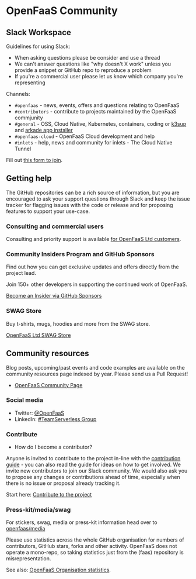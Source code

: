 # OpenFaaS Community

## Slack Workspace

Guidelines for using Slack:

* When asking questions please be consider and use a thread
* We can't answer questions like "why doesn't X work" unless you provide a snippet or GitHub repo to reproduce a problem
* If you're a commercial user please let us know which company you're representing

Channels:

* `#openfaas` - news, events, offers and questions relating to OpenFaaS
* `#contributors` - contribute to projects maintained by the OpenFaaS commjunity
* `#general` - OSS, Cloud Native, Kubernetes, containers, coding or [k3sup](https://k3sup.dev/) and [arkade app installer](https://get-arkade.dev/)
* `#openfaas-cloud` - OpenFaaS Cloud development and help
* `#inlets` - help, news and community for inlets - The Cloud Native Tunnel

Fill out [this form to join](https://goo.gl/forms/SqpLSdyzVoOboRqs1).

## Getting help

The GitHub repositories can be a rich source of information, but you are encouraged to ask your support questions through Slack and keep the issue tracker for flagging issues with the code or release and for proposing features to support your use-case.

### Consulting and commercial users

Consulting and priority support is available [for OpenFaaS Ltd customers](https://openfaas.com/support/).

### Community Insiders Program and GitHub Sponsors

Find out how you can get exclusive updates and offers directly from the project lead.

Join 150+ other developers in supporting the continued work of OpenFaaS.

[Become an Insider via GitHub Sponsors](https://github.com/sponsors/alexellis)

### SWAG Store

Buy t-shirts, mugs, hoodies and more from the SWAG store.

[OpenFaaS Ltd SWAG Store](https://store.openfaas.com)

## Community resources

Blog posts, upcoming/past events and code examples are available on the community resources page indexed by year. Please send us a Pull Request!

* [OpenFaaS Community Page](https://github.com/openfaas/faas/blob/master/community.md)

### Social media

* Twitter: [@OpenFaaS](https://twitter.com/openfaas)
* LinkedIn: [#TeamServerless Group](https://www.linkedin.com/groups/13670843/)

### Contribute

* How do I become a contributor?

Anyone is invited to contribute to the project in-line with the [contribution guide](https://github.com/openfaas/faas/blob/master/CONTRIBUTING.md) - you can also read the guide for ideas on how to get involved. We invite new contributors to join our Slack community. We would also ask you to propose any changes or contributions ahead of time, especially when there is no issue or proposal already tracking it.

Start here: [Contribute to the project](./contributing/get-started.md)

### Press-kit/media/swag

For stickers, swag, media or press-kit information head over to [openfaas/media](https://github.com/openfaas/media/blob/master/README.md)

Please use statistics across the whole GitHub organisation for numbers of contributors, GitHub stars, forks and other activity. OpenFaaS does not operate a mono-repo, so taking statistics just from the (faas) repository is misrepresentation.

See also: [OpenFaaS Organisation statistics](https://kenfdev.o6s.io/github-stats-page).
